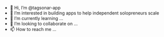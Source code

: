- 👋 Hi, I’m @tagsonar-app
- 👀 I’m interested in building apps to help independent solopreneurs scale
- 🌱 I’m currently learning ...
- 💞️ I’m looking to collaborate on ...
- 📫 How to reach me ...

<!---
tagsonar-app/tagsonar-app is a ✨ special ✨ repository because its `README.md` (this file) appears on your GitHub profile.
You can click the Preview link to take a look at your changes.
--->
